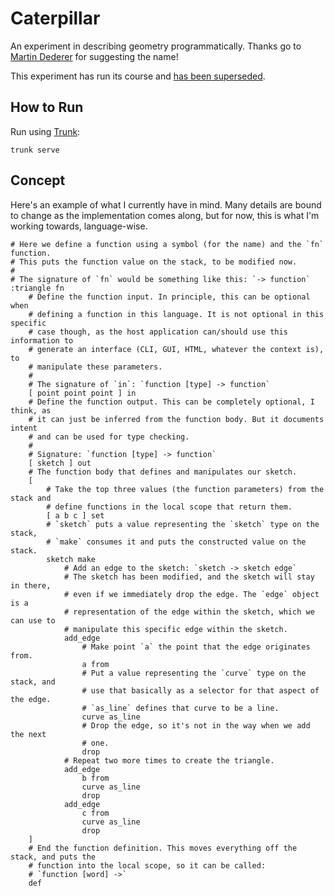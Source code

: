 # Caterpillar

An experiment in describing geometry programmatically. Thanks go to [Martin Dederer](https://github.com/martindederer) for suggesting the name!

This experiment has run its course and [has been superseded](../../cp1/).


## How to Run

Run using [Trunk](https://trunkrs.dev/):

```
trunk serve
```


## Concept

Here's an example of what I currently have in mind. Many details are bound to change as the implementation comes along, but for now, this is what I'm working towards, language-wise.

```
# Here we define a function using a symbol (for the name) and the `fn` function.
# This puts the function value on the stack, to be modified now.
#
# The signature of `fn` would be something like this: `-> function`
:triangle fn
    # Define the function input. In principle, this can be optional when
    # defining a function in this language. It is not optional in this specific
    # case though, as the host application can/should use this information to
    # generate an interface (CLI, GUI, HTML, whatever the context is), to
    # manipulate these parameters.
    #
    # The signature of `in`: `function [type] -> function`
    [ point point point ] in
    # Define the function output. This can be completely optional, I think, as
    # it can just be inferred from the function body. But it documents intent
    # and can be used for type checking.
    #
    # Signature: `function [type] -> function`
    [ sketch ] out
    # The function body that defines and manipulates our sketch.
    [
        # Take the top three values (the function parameters) from the stack and
        # define functions in the local scope that return them.
        [ a b c ] set
        # `sketch` puts a value representing the `sketch` type on the stack,
        # `make` consumes it and puts the constructed value on the stack.
        sketch make
            # Add an edge to the sketch: `sketch -> sketch edge`
            # The sketch has been modified, and the sketch will stay in there,
            # even if we immediately drop the edge. The `edge` object is a
            # representation of the edge within the sketch, which we can use to
            # manipulate this specific edge within the sketch.
            add_edge
                # Make point `a` the point that the edge originates from.
                a from
                # Put a value representing the `curve` type on the stack, and
                # use that basically as a selector for that aspect of the edge.
                # `as_line` defines that curve to be a line.
                curve as_line
                # Drop the edge, so it's not in the way when we add the next
                # one.
                drop
            # Repeat two more times to create the triangle.
            add_edge
                b from
                curve as_line
                drop
            add_edge
                c from
                curve as_line
                drop
    ]
    # End the function definition. This moves everything off the stack, and puts the
    # function into the local scope, so it can be called:
    # `function [word] ->`
    def
```
